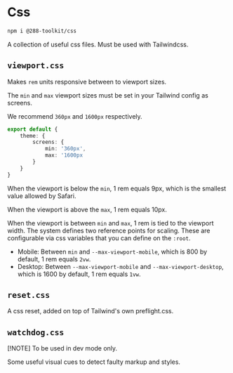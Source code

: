 # Css

```sh
npm i @288-toolkit/css
```

A collection of useful css files. Must be used with Tailwindcss.

## `viewport.css`

Makes `rem` units responsive between to viewport sizes.

The `min` and `max` viewport sizes must be set in your Tailwind config as screens.

We recommend `360px` and `1600px` respectively.

```ts
export default {
	theme: {
		screens: {
			min: '360px',
			max: '1600px
		}
	}
}
```

When the viewport is below the `min`, 1 rem equals 9px, which is the smallest value allowed by
Safari.

When the viewport is above the `max`, 1 rem equals 10px.

When the viewport is between `min` and `max`, 1 rem is tied to the viewport width. The system
defines two reference points for scaling. These are configurable via css variables that you can
define on the `:root`.

-   Mobile: Between `min` and `--max-viewport-mobile`, which is 800 by default, 1 rem equals `2vw`.
-   Desktop: Between `--max-viewport-mobile` and `--max-viewport-desktop`, which is 1600 by default,
    1 rem equals `1vw`.

## `reset.css`

A css reset, added on top of Tailwind's own preflight.css.

## `watchdog.css`

[!NOTE] To be used in dev mode only.

Some useful visual cues to detect faulty markup and styles.
